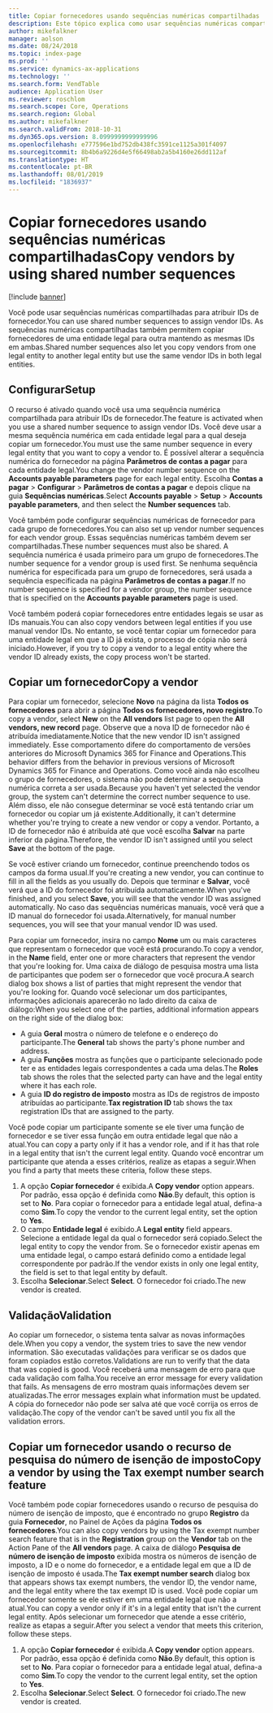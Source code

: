 ```yaml
---
title: Copiar fornecedores usando sequências numéricas compartilhadas
description: Este tópico explica como usar sequências numéricas compartilhadas para copiar um fornecedor para outra entidade legal mantendo a mesma ID.
author: mikefalkner
manager: aolson
ms.date: 08/24/2018
ms.topic: index-page
ms.prod: ''
ms.service: dynamics-ax-applications
ms.technology: ''
ms.search.form: VendTable
audience: Application User
ms.reviewer: roschlom
ms.search.scope: Core, Operations
ms.search.region: Global
ms.author: mikefalkner
ms.search.validFrom: 2018-10-31
ms.dyn365.ops.version: 8.0999999999999996
ms.openlocfilehash: e777596e1bd752db438fc3591ce1125a301f4097
ms.sourcegitcommit: 8b4b6a9226d4e5f66498ab2a5b4160e26dd112af
ms.translationtype: HT
ms.contentlocale: pt-BR
ms.lasthandoff: 08/01/2019
ms.locfileid: "1836937"
---
```

# <a name="copy-vendors-by-using-shared-number-sequences"></a><span data-ttu-id="f5367-103">Copiar fornecedores usando sequências numéricas compartilhadas</span><span class="sxs-lookup"><span data-stu-id="f5367-103">Copy vendors by using shared number sequences</span></span>

[!include [banner](../includes/banner.md)]

<span data-ttu-id="f5367-104">Você pode usar sequências numéricas compartilhadas para atribuir IDs de fornecedor.</span><span class="sxs-lookup"><span data-stu-id="f5367-104">You can use shared number sequences to assign vendor IDs.</span></span> <span data-ttu-id="f5367-105">As sequências numéricas compartilhadas também permitem copiar fornecedores de uma entidade legal para outra mantendo as mesmas IDs em ambas.</span><span class="sxs-lookup"><span data-stu-id="f5367-105">Shared number sequences also let you copy vendors from one legal entity to another legal entity but use the same vendor IDs in both legal entities.</span></span>

## <a name="setup"></a><span data-ttu-id="f5367-106">Configurar</span><span class="sxs-lookup"><span data-stu-id="f5367-106">Setup</span></span>

<span data-ttu-id="f5367-107">O recurso é ativado quando você usa uma sequência numérica compartilhada para atribuir IDs de fornecedor.</span><span class="sxs-lookup"><span data-stu-id="f5367-107">The feature is activated when you use a shared number sequence to assign vendor IDs.</span></span> <span data-ttu-id="f5367-108">Você deve usar a mesma sequência numérica em cada entidade legal para a qual deseja copiar um fornecedor.</span><span class="sxs-lookup"><span data-stu-id="f5367-108">You must use the same number sequence in every legal entity that you want to copy a vendor to.</span></span> <span data-ttu-id="f5367-109">É possível alterar a sequência numérica do fornecedor na página **Parâmetros de contas a pagar** para cada entidade legal.</span><span class="sxs-lookup"><span data-stu-id="f5367-109">You change the vendor number sequence on the **Accounts payable parameters** page for each legal entity.</span></span> <span data-ttu-id="f5367-110">Escolha **Contas a pagar** \> **Configurar** \> **Parâmetros de contas a pagar** e depois clique na guia **Sequências numéricas**.</span><span class="sxs-lookup"><span data-stu-id="f5367-110">Select **Accounts payable** \> **Setup** \> **Accounts payable parameters**, and then select the **Number sequences** tab.</span></span>

<span data-ttu-id="f5367-111">Você também pode configurar sequências numéricas de fornecedor para cada grupo de fornecedores.</span><span class="sxs-lookup"><span data-stu-id="f5367-111">You can also set up vendor number sequences for each vendor group.</span></span> <span data-ttu-id="f5367-112">Essas sequências numéricas também devem ser compartilhadas.</span><span class="sxs-lookup"><span data-stu-id="f5367-112">These number sequences must also be shared.</span></span> <span data-ttu-id="f5367-113">A sequência numérica é usada primeiro para um grupo de fornecedores.</span><span class="sxs-lookup"><span data-stu-id="f5367-113">The number sequence for a vendor group is used first.</span></span> <span data-ttu-id="f5367-114">Se nenhuma sequência numérica for especificada para um grupo de fornecedores, será usada a sequência especificada na página **Parâmetros de contas a pagar**.</span><span class="sxs-lookup"><span data-stu-id="f5367-114">If no number sequence is specified for a vendor group, the number sequence that is specified on the **Accounts payable parameters** page is used.</span></span>

<span data-ttu-id="f5367-115">Você também poderá copiar fornecedores entre entidades legais se usar as IDs manuais.</span><span class="sxs-lookup"><span data-stu-id="f5367-115">You can also copy vendors between legal entities if you use manual vendor IDs.</span></span> <span data-ttu-id="f5367-116">No entanto, se você tentar copiar um fornecedor para uma entidade legal em que a ID já exista, o processo de cópia não será iniciado.</span><span class="sxs-lookup"><span data-stu-id="f5367-116">However, if you try to copy a vendor to a legal entity where the vendor ID already exists, the copy process won't be started.</span></span>

## <a name="copy-a-vendor"></a><span data-ttu-id="f5367-117">Copiar um fornecedor</span><span class="sxs-lookup"><span data-stu-id="f5367-117">Copy a vendor</span></span>

<span data-ttu-id="f5367-118">Para copiar um fornecedor, selecione **Novo** na página da lista **Todos os fornecedores** para abrir a página **Todos os fornecedores, novo registro**.</span><span class="sxs-lookup"><span data-stu-id="f5367-118">To copy a vendor, select **New** on the **All vendors** list page to open the **All vendors, new record** page.</span></span> <span data-ttu-id="f5367-119">Observe que a nova ID de fornecedor não é atribuída imediatamente.</span><span class="sxs-lookup"><span data-stu-id="f5367-119">Notice that the new vendor ID isn't assigned immediately.</span></span> <span data-ttu-id="f5367-120">Esse comportamento difere do comportamento de versões anteriores do Microsoft Dynamics 365 for Finance and Operations.</span><span class="sxs-lookup"><span data-stu-id="f5367-120">This behavior differs from the behavior in previous versions of Microsoft Dynamics 365 for Finance and Operations.</span></span> <span data-ttu-id="f5367-121">Como você ainda não escolheu o grupo de fornecedores, o sistema não pode determinar a sequência numérica correta a ser usada.</span><span class="sxs-lookup"><span data-stu-id="f5367-121">Because you haven't yet selected the vendor group, the system can't determine the correct number sequence to use.</span></span> <span data-ttu-id="f5367-122">Além disso, ele não consegue determinar se você está tentando criar um fornecedor ou copiar um já existente.</span><span class="sxs-lookup"><span data-stu-id="f5367-122">Additionally, it can't determine whether you're trying to create a new vendor or copy a vendor.</span></span> <span data-ttu-id="f5367-123">Portanto, a ID de fornecedor não é atribuída até que você escolha **Salvar** na parte inferior da página.</span><span class="sxs-lookup"><span data-stu-id="f5367-123">Therefore, the vendor ID isn't assigned until you select **Save** at the bottom of the page.</span></span>

<span data-ttu-id="f5367-124">Se você estiver criando um fornecedor, continue preenchendo todos os campos da forma usual.</span><span class="sxs-lookup"><span data-stu-id="f5367-124">If you're creating a new vendor, you can continue to fill in all the fields as you usually do.</span></span> <span data-ttu-id="f5367-125">Depois que terminar e **Salvar**, você verá que a ID do fornecedor foi atribuída automaticamente.</span><span class="sxs-lookup"><span data-stu-id="f5367-125">When you've finished, and you select **Save**, you will see that the vendor ID was assigned automatically.</span></span> <span data-ttu-id="f5367-126">No caso das sequências numéricas manuais, você verá que a ID manual do fornecedor foi usada.</span><span class="sxs-lookup"><span data-stu-id="f5367-126">Alternatively, for manual number sequences, you will see that your manual vendor ID was used.</span></span>

<span data-ttu-id="f5367-127">Para copiar um fornecedor, insira no campo **Nome** um ou mais caracteres que representam o fornecedor que você está procurando.</span><span class="sxs-lookup"><span data-stu-id="f5367-127">To copy a vendor, in the **Name** field, enter one or more characters that represent the vendor that you're looking for.</span></span> <span data-ttu-id="f5367-128">Uma caixa de diálogo de pesquisa mostra uma lista de participantes que podem ser o fornecedor que você procura.</span><span class="sxs-lookup"><span data-stu-id="f5367-128">A search dialog box shows a list of parties that might represent the vendor that you're looking for.</span></span> <span data-ttu-id="f5367-129">Quando você selecionar um dos participantes, informações adicionais aparecerão no lado direito da caixa de diálogo:</span><span class="sxs-lookup"><span data-stu-id="f5367-129">When you select one of the parties, additional information appears on the right side of the dialog box:</span></span>

- <span data-ttu-id="f5367-130">A guia **Geral** mostra o número de telefone e o endereço do participante.</span><span class="sxs-lookup"><span data-stu-id="f5367-130">The **General** tab shows the party's phone number and address.</span></span>
- <span data-ttu-id="f5367-131">A guia **Funções** mostra as funções que o participante selecionado pode ter e as entidades legais correspondentes a cada uma delas.</span><span class="sxs-lookup"><span data-stu-id="f5367-131">The **Roles** tab shows the roles that the selected party can have and the legal entity where it has each role.</span></span>
- <span data-ttu-id="f5367-132">A guia **ID do registro de imposto** mostra as IDs de registros de imposto atribuídas ao participante.</span><span class="sxs-lookup"><span data-stu-id="f5367-132">**Tax registration ID** tab shows the tax registration IDs that are assigned to the party.</span></span>

<span data-ttu-id="f5367-133">Você pode copiar um participante somente se ele tiver uma função de fornecedor e se tiver essa função em outra entidade legal que não a atual.</span><span class="sxs-lookup"><span data-stu-id="f5367-133">You can copy a party only if it has a vendor role, and if it has that role in a legal entity that isn't the current legal entity.</span></span> <span data-ttu-id="f5367-134">Quando você encontrar um participante que atenda a esses critérios, realize as etapas a seguir.</span><span class="sxs-lookup"><span data-stu-id="f5367-134">When you find a party that meets these criteria, follow these steps.</span></span>

1. <span data-ttu-id="f5367-135">A opção **Copiar fornecedor** é exibida.</span><span class="sxs-lookup"><span data-stu-id="f5367-135">A **Copy vendor** option appears.</span></span> <span data-ttu-id="f5367-136">Por padrão, essa opção é definida como **Não**.</span><span class="sxs-lookup"><span data-stu-id="f5367-136">By default, this option is set to **No**.</span></span> <span data-ttu-id="f5367-137">Para copiar o fornecedor para a entidade legal atual, defina-a como **Sim**.</span><span class="sxs-lookup"><span data-stu-id="f5367-137">To copy the vendor to the current legal entity, set the option to **Yes**.</span></span> 
2. <span data-ttu-id="f5367-138">O campo **Entidade legal** é exibido.</span><span class="sxs-lookup"><span data-stu-id="f5367-138">A **Legal entity** field appears.</span></span> <span data-ttu-id="f5367-139">Selecione a entidade legal da qual o fornecedor será copiado.</span><span class="sxs-lookup"><span data-stu-id="f5367-139">Select the legal entity to copy the vendor from.</span></span> <span data-ttu-id="f5367-140">Se o fornecedor existir apenas em uma entidade legal, o campo estará definido como a entidade legal correspondente por padrão.</span><span class="sxs-lookup"><span data-stu-id="f5367-140">If the vendor exists in only one legal entity, the field is set to that legal entity by default.</span></span>
3. <span data-ttu-id="f5367-141">Escolha **Selecionar**.</span><span class="sxs-lookup"><span data-stu-id="f5367-141">Select **Select**.</span></span> <span data-ttu-id="f5367-142">O fornecedor foi criado.</span><span class="sxs-lookup"><span data-stu-id="f5367-142">The new vendor is created.</span></span>

## <a name="validation"></a><span data-ttu-id="f5367-143">Validação</span><span class="sxs-lookup"><span data-stu-id="f5367-143">Validation</span></span>

<span data-ttu-id="f5367-144">Ao copiar um fornecedor, o sistema tenta salvar as novas informações dele.</span><span class="sxs-lookup"><span data-stu-id="f5367-144">When you copy a vendor, the system tries to save the new vendor information.</span></span> <span data-ttu-id="f5367-145">São executadas validações para verificar se os dados que foram copiados estão corretos.</span><span class="sxs-lookup"><span data-stu-id="f5367-145">Validations are run to verify that the data that was copied is good.</span></span> <span data-ttu-id="f5367-146">Você receberá uma mensagem de erro para que cada validação com falha.</span><span class="sxs-lookup"><span data-stu-id="f5367-146">You receive an error message for every validation that fails.</span></span> <span data-ttu-id="f5367-147">As mensagens de erro mostram quais informações devem ser atualizadas.</span><span class="sxs-lookup"><span data-stu-id="f5367-147">The error messages explain what information must be updated.</span></span> <span data-ttu-id="f5367-148">A cópia do fornecedor não pode ser salva até que você corrija os erros de validação.</span><span class="sxs-lookup"><span data-stu-id="f5367-148">The copy of the vendor can't be saved until you fix all the validation errors.</span></span>

## <a name="copy-a-vendor-by-using-the-tax-exempt-number-search-feature"></a><span data-ttu-id="f5367-149">Copiar um fornecedor usando o recurso de pesquisa do número de isenção de imposto</span><span class="sxs-lookup"><span data-stu-id="f5367-149">Copy a vendor by using the Tax exempt number search feature</span></span>

<span data-ttu-id="f5367-150">Você também pode copiar fornecedores usando o recurso de pesquisa do número de isenção de imposto, que é encontrado no grupo **Registro** da guia **Fornecedor**, no Painel de Ações da página **Todos os fornecedores**.</span><span class="sxs-lookup"><span data-stu-id="f5367-150">You can also copy vendors by using the Tax exempt number search feature that is in the **Registration** group on the **Vendor** tab on the Action Pane of the **All vendors** page.</span></span> <span data-ttu-id="f5367-151">A caixa de diálogo **Pesquisa de número de isenção de imposto** exibida mostra os números de isenção de imposto, a ID e o nome do fornecedor, e a entidade legal em que a ID de isenção de imposto é usada.</span><span class="sxs-lookup"><span data-stu-id="f5367-151">The **Tax exempt number search** dialog box that appears shows tax exempt numbers, the vendor ID, the vendor name, and the legal entity where the tax exempt ID is used.</span></span> <span data-ttu-id="f5367-152">Você pode copiar um fornecedor somente se ele estiver em uma entidade legal que não a atual.</span><span class="sxs-lookup"><span data-stu-id="f5367-152">You can copy a vendor only if it's in a legal entity that isn't the current legal entity.</span></span> <span data-ttu-id="f5367-153">Após selecionar um fornecedor que atende a esse critério, realize as etapas a seguir.</span><span class="sxs-lookup"><span data-stu-id="f5367-153">After you select a vendor that meets this criterion, follow these steps.</span></span>

1. <span data-ttu-id="f5367-154">A opção **Copiar fornecedor** é exibida.</span><span class="sxs-lookup"><span data-stu-id="f5367-154">A **Copy vendor** option appears.</span></span> <span data-ttu-id="f5367-155">Por padrão, essa opção é definida como **Não**.</span><span class="sxs-lookup"><span data-stu-id="f5367-155">By default, this option is set to **No**.</span></span> <span data-ttu-id="f5367-156">Para copiar o fornecedor para a entidade legal atual, defina-a como **Sim**.</span><span class="sxs-lookup"><span data-stu-id="f5367-156">To copy the vendor to the current legal entity, set the option to **Yes**.</span></span>
2. <span data-ttu-id="f5367-157">Escolha **Selecionar**.</span><span class="sxs-lookup"><span data-stu-id="f5367-157">Select **Select**.</span></span> <span data-ttu-id="f5367-158">O fornecedor foi criado.</span><span class="sxs-lookup"><span data-stu-id="f5367-158">The new vendor is created.</span></span>
